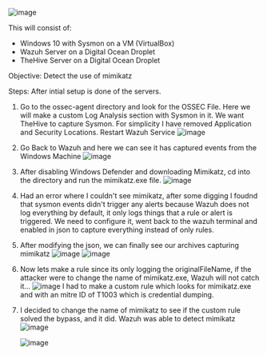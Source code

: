 ![image](https://github.com/user-attachments/assets/7229770a-2279-4a6f-9ab9-ab1caae29dbc)

This will consist of:
  - Windows 10 with Sysmon on a VM (VirtualBox)
  - Wazuh Server on a Digital Ocean Droplet
  - TheHive Server on a Digital Ocean Droplet

Objective: Detect the use of mimikatz

Steps: After intial setup is done of the servers. 
  1. Go to the ossec-agent directory and look for the OSSEC File. Here we will make a custom Log Analysis section with Sysmon in it. We want TheHive to capture Sysmon. For simplicity I have removed Application and Security Locations. Restart Wazuh Service
  ![image](https://github.com/user-attachments/assets/19b55af8-d2e7-4fdd-88e1-9ce741e0c77a)
  2. Go Back to Wazuh and here we can see it has captured events from the Windows Machine
  ![image](https://github.com/user-attachments/assets/7cfcdb8b-8a53-4407-a826-8445dbef461b)
  3. After disabling Windows Defender and downloading Mimikatz, cd into the directory and run the mimikatz.exe file.
  ![image](https://github.com/user-attachments/assets/c723a673-17d7-4fd8-9085-321b74c342d3)

  4. Had an error where I couldn't see mimikatz, after some digging I foudnd that sysmon events didn't trigger any alerts because Wazuh does not log everything by default, it only logs things that a rule or alert is triggered. We need to configure it, went back to the         wazuh terminal and enabled in json to capture everything instead of only rules.
     
  5. After modifying the json, we can finally see our archives capturing mimikatz
     ![image](https://github.com/user-attachments/assets/05a63364-7f31-42ea-9430-480d4ba320f7)
     ![image](https://github.com/user-attachments/assets/55270ce2-7c9b-45ee-89e6-f1ef17d083cc)

  6. Now lets make a rule since its only logging the originalFileName, if the attacker were to change the name of mimikatz.exe, Wazuh will not catch it...
     ![image](https://github.com/user-attachments/assets/654e0e23-1190-4e32-9ccb-fe1ff1b37a9f)
     I had to make a custom rule which looks for mimikatz.exe and with an mitre ID of T1003 which is credential dumping.

  7. I decided to change the name of mimikatz to see if the custom rule solved the bypass, and it did. Wazuh was able to detect mimikatz
     ![image](https://github.com/user-attachments/assets/c5598e32-76a7-43c4-87d6-de644af655e1)

     ![image](https://github.com/user-attachments/assets/474060c7-2de4-46d4-ba1a-71ee11aa95ce)



